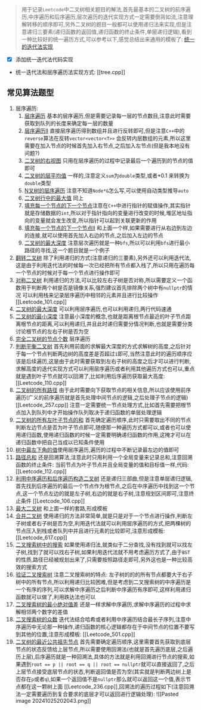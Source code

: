 > 用于记录`Leetcode`中二叉树相关题目的解法,首先最基本的二叉树的前序遍历,中序遍历和后序遍历,层次遍历的迭代实现方式一定需要倒背如流,注意理解转移的顺序即可,另外二叉树的题目一般都可以使用递归法来实现,但是注意递归三要素(递归函数的返回值,递归函数的终止条件,单层递归逻辑),看到一种比较好的统一遍历方式,可以参考以下,感觉总结出来通用的模板了: [统一的迭代法实现](https://www.programmercarl.com/%E4%BA%8C%E5%8F%89%E6%A0%91%E7%9A%84%E7%BB%9F%E4%B8%80%E8%BF%AD%E4%BB%A3%E6%B3%95.html#%E6%80%9D%E8%B7%AF)

- [x] 添加统一迭代法代码实现 
- 统一迭代法和层序遍历法实现方式: [[tree.cpp]]
## 常见算法题型
1. 层序遍历:
	1. [层序遍历](https://leetcode.cn/problems/binary-tree-level-order-traversal/description/) 基本的层序遍历,但是需要记录每一层的节点数目,注意此时需要获取到队列的长度来确定每一层的数量
	2. [层序遍历II](https://leetcode.cn/problems/binary-tree-level-order-traversal-ii/) 直接层序遍历得到数组并且进行反转即可,但是注意`C++`中的`reverse`算法在反转`vector<vector<T>>` 会反转内层数组的元素,所以这里需要在加入节点的时候首先加入右节点,之后加入左节点(但是我本地没有问题?)
	3. [二叉树的右视图](https://leetcode.cn/problems/binary-tree-right-side-view/description/) 只用在层序遍历的过程中记录最后一个遍历到的节点的值即可
	4. [二叉树的层平均值](https://leetcode.cn/problems/average-of-levels-in-binary-tree/description/) 一样的,注意定义`sum`为`double`类型,或者$*0.1$ 来转换为`double`类型
	5. [N叉树的层序遍历](https://leetcode.cn/problems/n-ary-tree-level-order-traversal/description/) 注意不知道`Node*&`怎么写,可以使用自动类型推导`auto`
	6. [二叉树行中的最大值](https://leetcode.cn/problems/find-largest-value-in-each-tree-row/submissions/574879196/) 同上
	7. [填充每一个节点的下一个节点](https://leetcode.cn/problems/populating-next-right-pointers-in-each-node/submissions/574881321/)注意在`C++`中进行指针的赋值操作,其实指针就是存储数据的`int`,所以对于指针指向的变量进行改变的时候,堆区地址指向的变量就会发生改变,所以指针可以起到关联更新的作用
	8. [填充每一个节点的下一个节点II](https://leetcode.cn/problems/populating-next-right-pointers-in-each-node-ii/)  和上面一个样,如果需要进行从右边到左边的连接,就可以使用首先加入右边的节点,之后加入左边的节点
	9. [二叉树的最大深度](https://leetcode.cn/problems/maximum-depth-of-binary-tree/submissions/574885084/) 注意层次遍历就是一种`bfs`,所以可以利用`bfs`进行最小路径的寻找,这一个题目就是一个例子
2. [翻转二叉树](https://leetcode.cn/problems/invert-binary-tree/) 除了利用递归的方式(注意递归的三要素),另外还可以利用迭代法,这是由于利用迭代法的时候每一次已经把所有节点都入栈了,所以只用在遍历每一个节点的时候对于每一个节点进行操作即可
3. [对称二叉树](https://leetcode.cn/problems/symmetric-tree/description/) 利用递归的方法,可以比较左右子树是否对称,所以需要定义一个函数用于判断两个树是否是镜像关系,强烈建议首先排除两个树中有`nullptr`的情况 可以利用栈来记录层序遍历中相邻的元素并且进行比较操作 [[Leetcode_101.cpp]]
4. [二叉树的最大深度](https://leetcode.cn/problems/maximum-depth-of-binary-tree/submissions/575110889/) 可以利用层序遍历,也可以利用递归,两行代码速通
5. [二叉树的最小深度](https://leetcode.cn/problems/minimum-depth-of-binary-tree/) 注意最小深度的概念,也就是距离根节点最近的叶子节点距离根节点的距离,可以利用递归,并且此时递归需要分情况判断,也就是需要分类讨论根节点的左右子树是否为空
6. [完全二叉树的节点个数](https://leetcode.cn/problems/count-complete-tree-nodes/description/) 层序遍历
7. [判断平衡二叉树](https://leetcode.cn/problems/balanced-binary-tree/description/) 首先利用前面的求解最大深度的方式求解树的高度,之后针对于每一个节点判断两边树的高度差是否超过`1`即可,当然注意此时的遍历顺序应该是后续遍历,这是由于此时需要获取到左右子树的高度之后才可以进行判断,求解高度的迭代实现方式可以利用层序遍历或者利用其他遍历方式也可以,重点就是遇到叶子节点就可以回溯了,比如利用后序遍历获取最大高度:  [[Leetcode_110.cpp]]
8. [二叉树的所有路径](https://leetcode.cn/problems/binary-tree-paths/) 由于此时需要向下获取节点的相关信息,所以应该使用前序遍历(广义的前序遍历就是首先处理中间节点的逻辑,之后处理子节点的逻辑)  [[Leetcode_257.cpp]] 注意一定需要统一节点处理方式,比如首先需要把根节点加入到队列中才开始操作队列取决于递归函数的单层处理逻辑
9. [二叉树的所有左叶子节点的和](https://leetcode.cn/problems/sum-of-left-leaves/submissions/575337508/) 首先确定遍历顺序,此时只需要取出不同的节点判断左边节点是否为叶子节点即可,随便那一种遍历方式都可以,或者也可以使用递归函数,使用递归函数的时候一定需要明确递归函数的作用,这掩才可以在递归函数中把自己当成以已知条件使用
10. [树中最左下角的值](https://leetcode.cn/problems/find-bottom-left-tree-value/description/)使用层序遍历,遍历的过程中不断记录最左边的值即可
11. [路径总和](https://leetcode.cn/problems/path-sum/description/) 还是回溯算法,注意此时只用利用一个全局变量来记录总和,注意回溯函数的终止条件: 当前节点为叶子节点并且全局变量的值和目标值一样,代码:[[Leetcode_112.cpp]] 
12. [利用中序遍历和后序遍历构造二叉树](https://leetcode.cn/problems/construct-binary-tree-from-inorder-and-postorder-traversal/description/) 还是递归三部曲,但是注意单层递归逻辑,首先找到后序遍历的最后一个节点作为根节点,之后在中序遍历中找到这一个节点,这一个节点左边的就是左子树,右边的就是右子树,注意规划区间即可,注意终止条件  [[Leetcode_106.cpp]]
13. [最大二叉树](https://leetcode.cn/problems/maximum-binary-tree/description/) 和上面一样的套路,形成模板 
14. [合并二叉树](https://leetcode.cn/problems/merge-two-binary-trees/description/) 使用递归的方法非常简单,就是只是对于一个节点进行操作,判断左子树或者右子树是否为空,利用迭代法就可以利用层序遍历的方式,把两棵树的节点压入到栈或者队列中并且进行元素的比较即可,注意形成模板: [[Leetcode_617.cpp]] 
15. [二叉搜索树中的搜索](https://leetcode.cn/problems/search-in-a-binary-search-tree/description/) 如果使用递归法,就类似于二分查找,没有找到就可以找左子树,找到了就可以找右子树,如果利用迭代法就不用考虑遍历方式了,由于`BST`的性质,路径已经被规划出来了,只需要按照路径走即可,另外这也是一种比较高效的搜索方式
16. [验证二叉搜索树](https://leetcode.cn/problems/search-in-a-binary-search-tree/description/)  注意二叉搜索树的特点: 左子树的的的所有节点都要大于右子树中的所有节点,所以利用递归比较困难,但是考虑到二叉搜索树的中序遍历是一个有序的序列,可以求解中序遍历之后判断中序遍历有序即可,这样利用递归函数就可以做了,利用跌达法也可以
17. [二叉搜索树的最小绝对值差](https://leetcode.cn/problems/minimum-absolute-difference-in-bst/submissions/575556597/) 还是一样求解中序遍历,求解中序遍历的过程中求解相邻两个数字的差值
18. [二叉搜索树的众数](https://leetcode.cn/problems/find-mode-in-binary-search-tree/) 迭代法结合哈希或者利用中序遍历结合最长子序列,注意中序遍历中无论那一种操作,递归函数的核心逻辑都存在于中间节点的位置不要写到其他的位置,注意形成模板: [[Leetcode_501.cpp]] 
19. [二叉树的最近公共祖先节点](https://leetcode.cn/problems/lowest-common-ancestor-of-a-binary-tree/) 首先需要确定遍历顺序,这里需要首先获取到底层节点的状态反馈给上层节点,所以需要使用回溯法(也就是首先遍历底层,之后遍历上层),后序遍历就是一种回溯法,具体的方法就是利用回溯进行节点的搜索,如果遇到`root == p || root == q || root == nullptr`就可以直接返回了,之后上层节点接受底层节点的状态,判断返回值是否为空(其实就是判断两边树上是否存在`p`或者`q`),如果一个返回值不是`nullptr`那么就可以返回这一个值,表示节点都在这一颗树上面 [[Leetcode_236.cpp]],回溯法的遍历过程如下(注意回溯法一定需要遍历到复合要求的底层才可以返回进行逻辑处理):
![[Pasted image 20241025202043.png]]
